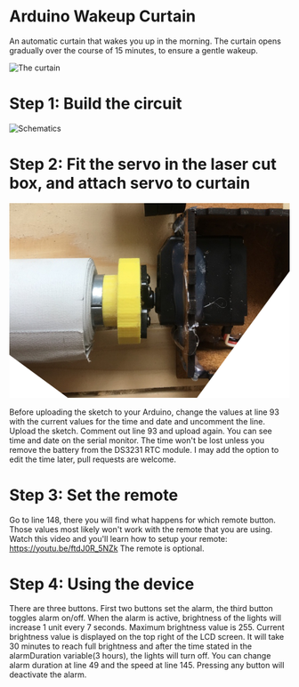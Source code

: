 # Arduino Wakeup Curtain
An automatic curtain that wakes you up in the morning. The curtain opens gradually over the course of 15 minutes, to ensure a gentle wakeup.

![The curtain](https://github.com/nicolaielhoj/Wakeup-Curtain/blob/master/DSC09540LR.png)

# Step 1: Build the circuit

![Schematics](https://raw.githubusercontent.com/erhanalankus/Arduino-Wake-Up-Light/master/schematics_.jpg)

# Step 2: Fit the servo in the laser cut box, and attach servo to curtain

![joint+servo+box](https://github.com/nicolaielhoj/Wakeup-Curtain/blob/master/box%2Bservo.png)

Before uploading the sketch to your Arduino, change the values at line 93 with the current values for the time and date and uncomment the line. Upload the sketch. Comment out line 93 and upload again. You can see time and date on the serial monitor. The time won't be lost unless you remove the battery from the DS3231 RTC module. I may add the option to edit the time later, pull requests are welcome.

# Step 3: Set the remote

Go to line 148, there you will find what happens for which remote button. Those values most likely won't work with the remote that you are using. Watch this video and you'll learn how to setup your remote: https://youtu.be/ftdJ0R_5NZk The remote is optional.

# Step 4: Using the device

There are three buttons. First two buttons set the alarm, the third button toggles alarm on/off. When the alarm is active, brightness of the lights will increase 1 unit every 7 seconds. Maximum brightness value is 255. Current brightness value is displayed on the top right of the LCD screen. It will take 30 minutes to reach full brightness and after the time stated in the alarmDuration variable(3 hours), the lights will turn off. You can change alarm duration at line 49 and the speed at line 145. Pressing any button will deactivate the alarm.


